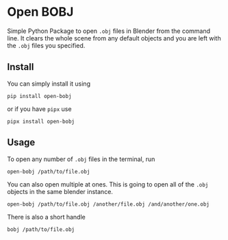 # Open BOBJ

Simple Python Package to open `.obj` files in Blender
from the command line.
It clears the whole scene from any default objects and
you are left with the `.obj` files you specified.

## Install

You can simply install it using

```
pip install open-bobj
```

or if you have `pipx` use

```
pipx install open-bobj
```

## Usage

To open any number of `.obj` files in the terminal, run

```
open-bobj /path/to/file.obj
```

You can also open multiple at ones. This is going to open all
of the `.obj` objects in the same blender instance.

```
open-bobj /path/to/file.obj /another/file.obj /and/another/one.obj
```

There is also a short handle

```
bobj /path/to/file.obj
```
